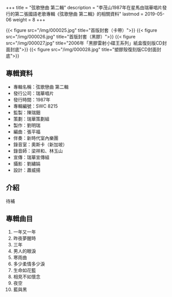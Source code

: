 +++
title = "弦歌戀曲 第二輯"
description = "李茂山1987年在星馬由瑞華唱片發行的第二張國語老歌專輯《弦歌戀曲 第二輯》的相關資料"
lastmod = 2019-05-06
weight = 8
+++

{{< figure src="/img/000025.jpg"  title="首版封套（卡帶）">}}
{{< figure src="/img/000026.jpg"  title="首版封套（黑膠）">}}
{{< figure src="/img/000027.jpg" title="2006年「黑膠雷射小碟王系列」紙盒復刻版CD封面封底">}}
{{< figure src="/img/000028.jpg" title="塑膠殼復刻版CD封面封底">}}

## 專輯資料

* 專輯名稱：弦歌戀曲 第二輯
* 發行公司：瑞華唱片
* 發行時間：1987年
* 專輯編號：SWC 8215
* 監製：陳瑞鈿
* 策劃：瑞華策劃組
* 製作：劉明瑞
* 編曲：張平福
* 伴奏：新時代室內樂團
* 錄音室：奧斯卡（新加坡）
* 錄音師：梁祥和、林玉山
* 宣傳：瑞華宣傳組
* 攝影：劉繡娟
* 設計：蕭威揚

## 介紹

待補


## 專輯曲目

1. 一年又一年
2. 昨夜夢醒時
3. 三年
4. 男人的眼淚
5. 寒雨曲
6. 多少柔情多少淚
7. 生命如花籃
8. 相見不如懷念
9. 夜空
10. 藍與黑
<br/>
<br/>
